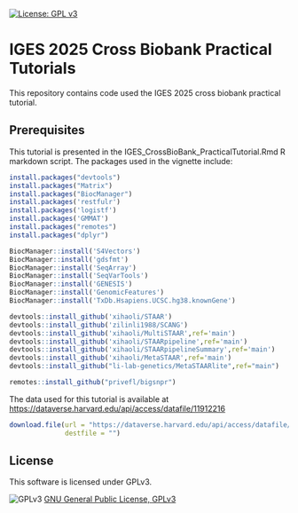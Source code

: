 [![License: GPL v3](https://img.shields.io/badge/License-GPLv3-blue.svg)](https://www.gnu.org/licenses/gpl-3.0)

# IGES 2025 Cross Biobank Practical Tutorials
This repository contains code used the IGES 2025 cross biobank practical tutorial. 

## Prerequisites
This tutorial is presented in the IGES_CrossBioBank_PracticalTutorial.Rmd R markdown script. The packages used in the vignette include: 

```R
install.packages("devtools")
install.packages("Matrix")
install.packages("BiocManager")
install.packages('restfulr')
install.packages('logistf')
install.packages('GMMAT')
install.packages("remotes")
install.packages("dplyr")

BiocManager::install('S4Vectors')
BiocManager::install('gdsfmt')
BiocManager::install('SeqArray')
BiocManager::install('SeqVarTools')
BiocManager::install('GENESIS')
BiocManager::install('GenomicFeatures')
BiocManager::install('TxDb.Hsapiens.UCSC.hg38.knownGene')

devtools::install_github('xihaoli/STAAR')
devtools::install_github('zilinli1988/SCANG')
devtools::install_github('xihaoli/MultiSTAAR',ref='main')
devtools::install_github('xihaoli/STAARpipeline',ref='main')
devtools::install_github('xihaoli/STAARpipelineSummary',ref='main')
devtools::install_github('xihaoli/MetaSTAAR',ref='main')
devtools::install_github("li-lab-genetics/MetaSTAARlite",ref="main")

remotes::install_github("privefl/bigsnpr")
```

The data used for this tutorial is available at https://dataverse.harvard.edu/api/access/datafile/11912216 

```R
download.file(url = "https://dataverse.harvard.edu/api/access/datafile/11912216",
              destfile = "")
```

## License
This software is licensed under GPLv3.

![GPLv3](http://www.gnu.org/graphics/gplv3-127x51.png)
[GNU General Public License, GPLv3](http://www.gnu.org/copyleft/gpl.html)
